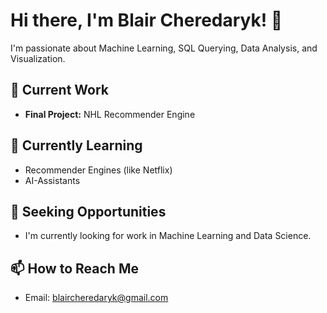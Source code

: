 # Hi there, I'm Blair Cheredaryk! 👋

I'm passionate about Machine Learning, SQL Querying, Data Analysis, and Visualization.

## 🔭 Current Work
- **Final Project:** NHL Recommender Engine

## 🌱 Currently Learning
- Recommender Engines (like Netflix)
- AI-Assistants

## 🚀 Seeking Opportunities
- I'm currently looking for work in Machine Learning and Data Science.

## 📫 How to Reach Me
- Email: [blaircheredaryk@gmail.com](mailto:blaircheredaryk@gmail.com)
